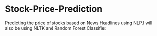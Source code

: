 # Stock-Price-Prediction
Predicting the price of stocks based on News Headlines using NLP.I will also be using NLTK and Random Forest Classifier.

